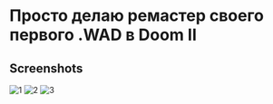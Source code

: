 
# Просто делаю ремастер своего первого .WAD в Doom II

## Screenshots

![1](https://user-images.githubusercontent.com/64596970/169714389-a383a0ec-9cc8-4e62-b19a-34ff0ba883fd.png)
![2](https://user-images.githubusercontent.com/64596970/169714393-6e55cb93-1a3c-44fe-868e-0d292c04e5b3.png)
![3](https://user-images.githubusercontent.com/64596970/169714397-34873a91-905c-43a1-bd7e-8c647ab417db.png)
